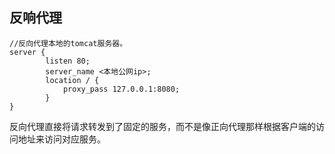 ## 反响代理

    //反向代理本地的tomcat服务器。
    server {
            listen 80;
            server_name <本地公网ip>;
            location / {
                proxy_pass 127.0.0.1:8080;
            }
    }

反向代理直接将请求转发到了固定的服务，而不是像正向代理那样根据客户端的访问地址来访问对应服务。